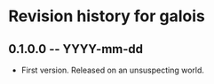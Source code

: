 # Revision history for galois

## 0.1.0.0 -- YYYY-mm-dd

* First version. Released on an unsuspecting world.
